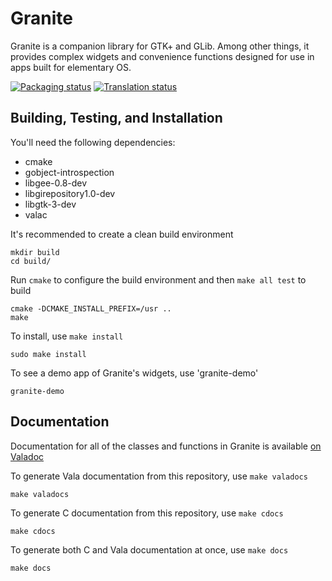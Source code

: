 # Granite
Granite is a companion library for GTK+ and GLib. Among other things, it provides complex widgets and convenience functions designed for use in apps built for elementary OS.

[![Packaging status](https://repology.org/badge/tiny-repos/granite.svg)](https://repology.org/metapackage/granite)
[![Translation status](https://l10n.elementary.io/widgets/desktop/granite/svg-badge.svg)](https://l10n.elementary.io/projects/desktop/granite/?utm_source=widget)

## Building, Testing, and Installation

You'll need the following dependencies:
* cmake
* gobject-introspection
* libgee-0.8-dev
* libgirepository1.0-dev
* libgtk-3-dev
* valac

It's recommended to create a clean build environment

    mkdir build
    cd build/
    
Run `cmake` to configure the build environment and then `make all test` to build

    cmake -DCMAKE_INSTALL_PREFIX=/usr ..
    make
    
To install, use `make install`

    sudo make install

To see a demo app of Granite's widgets, use 'granite-demo'

    granite-demo

## Documentation

Documentation for all of the classes and functions in Granite is available [on Valadoc](https://valadoc.org/granite/Granite.html)

To generate Vala documentation from this repository, use `make valadocs`

    make valadocs

To generate C documentation from this repository, use `make cdocs`

    make cdocs

To generate both C and Vala documentation at once, use `make docs`

    make docs
